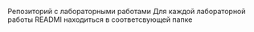 Репозиторий с лабораторными работами
Для каждой лабораторной работы READMI находиться в соответсвующей папке
